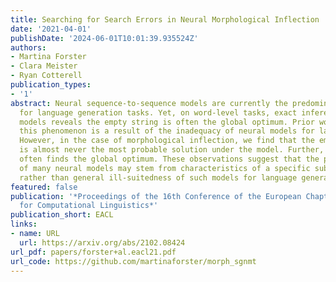```yaml
---
title: Searching for Search Errors in Neural Morphological Inflection
date: '2021-04-01'
publishDate: '2024-06-01T10:01:39.935524Z'
authors:
- Martina Forster
- Clara Meister
- Ryan Cotterell
publication_types:
- '1'
abstract: Neural sequence-to-sequence models are currently the predominant choice
  for language generation tasks. Yet, on word-level tasks, exact inference of these
  models reveals the empty string is often the global optimum. Prior works have speculated
  this phenomenon is a result of the inadequacy of neural models for language generation.
  However, in the case of morphological inflection, we find that the empty string
  is almost never the most probable solution under the model. Further, greedy search
  often finds the global optimum. These observations suggest that the poor calibration
  of many neural models may stem from characteristics of a specific subset of tasks
  rather than general ill-suitedness of such models for language generation.
featured: false
publication: '*Proceedings of the 16th Conference of the European Chapter of the Association
  for Computational Linguistics*'
publication_short: EACL
links:
- name: URL
  url: https://arxiv.org/abs/2102.08424
url_pdf: papers/forster+al.eacl21.pdf
url_code: https://github.com/martinaforster/morph_sgnmt
---
```



